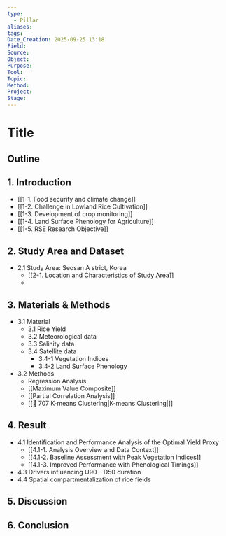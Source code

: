 ```yaml
---
type:
  - Pillar
aliases:
tags:
Date_Creation: 2025-09-25 13:18
Field:
Source:
Object:
Purpose:
Tool:
Topic:
Method:
Project:
Stage:
---
```


# Title
## Outline

## 1. Introduction
- [[1-1. Food security and climate change]]
- [[1-2. Challenge in Lowland Rice Cultivation]]
- [[1-3. Development of crop monitoring]]
- [[1-4. Land Surface Phenology for Agriculture]]
- [[1-5. RSE Research Objective]]
## 2. Study Area and Dataset
- 2.1 Study Area: Seosan A strict, Korea
	- [[2-1. Location and Characteristics of Study Area]]
	- 
## 3. Materials & Methods
- 3.1 Material
	- 3.1 Rice Yield
	- 3.2 Meteorological data
	- 3.3 Salinity data
	- 3.4 Satellite data
		- 3.4-1 Vegetation Indices
		- 3.4-2 Land Surface Phenology
- 3.2 Methods
	- Regression Analysis
	- [[Maximum Value Composite]]
	- [[Partial Correlation Analysis]]
	- [[🔬 707 K-means Clustering|K-means Clustering|]]
## 4. Result
- 4.1 Identification and Performance Analysis of the Optimal Yield Proxy
	- [[4.1-1. Analysis Overview and Data Context]]
	- [[4.1-2. Baseline Assessment with Peak Vegetation Indices]]
	- [[4.1-3. Improved Performance with Phenological Timings]]
- 4.3 Drivers influencing U90 – D50 duration
- 4.4 Spatial compartmentalization of rice fields
## 5. Discussion

## 6. Conclusion
